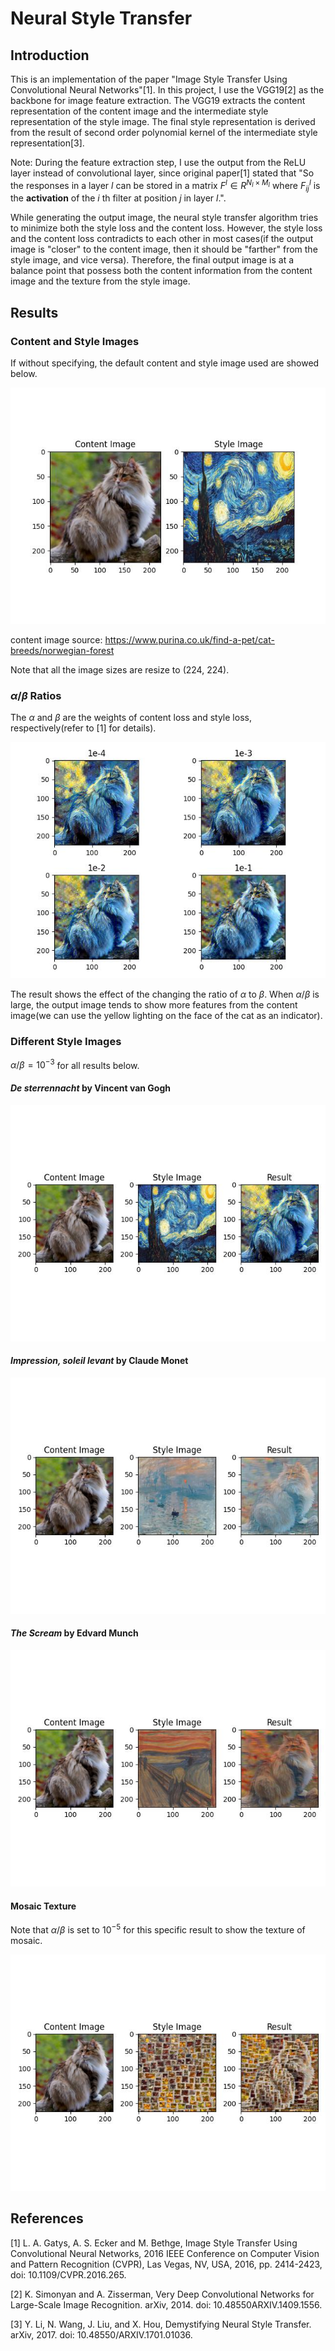 # Neural Style Transfer

## Introduction
This is an implementation of the paper "Image Style Transfer Using Convolutional Neural Networks"[1]. In this project, I use the VGG19[2] as the backbone for image feature extraction. The VGG19 extracts the content representation of the content image and the intermediate style representation of the style image. The final style representation is derived from the result of second order polynomial kernel of the intermediate style representation[3].

Note: During the feature extraction step, I use the output from the ReLU layer instead of convolutional layer, since original paper[1] stated that "So the responses in a layer $l$ can be stored in a matrix $F^l ∈ R^{N_{l}×M_{l}}$ where $F^{l}_{ij}$ is the **activation** of the $i$ th filter at position $j$ in layer $l$.". 

While generating the output image, the neural style transfer algorithm tries to minimize both the style loss and the content loss. However, the style loss and the content loss contradicts to each other in most cases(if the output image is "closer" to the content image, then it should be "farther" from the style image, and vice versa). Therefore, the final output image is at a balance point that possess both the content information from the content image and the texture from the style image.

## Results

### Content and Style Images

If without specifying, the default content and style image used are showed below.
<p align="center">
  <img src="./images/readme_result/content_style.jpg" />
</p>

content image source: https://www.purina.co.uk/find-a-pet/cat-breeds/norwegian-forest

Note that all the image sizes are resize to (224, 224). 

### $\alpha/\beta$ Ratios

The $\alpha$ and $\beta$ are the weights of content loss and style loss, respectively(refer to [1] for details).


<p align="center">
  <img src="./images/readme_result/alpha_beta/ratios.jpg" />
</p>

The result shows the effect of the changing the ratio of $\alpha$ to $\beta$. When $\alpha / \beta$ is large, the output image tends to show more features from the content image(we can use the yellow lighting on the face of the cat as an indicator).

### Different Style Images

$\alpha/\beta=10^{-3}$ for all results below.

#### *De sterrennacht* by Vincent van Gogh

<p align="center">
  <img src="./images/readme_result/styles/the_starry_night.jpg" />
</p>

#### *Impression, soleil levant* by Claude Monet

<p align="center">
  <img src="./images/readme_result/styles/impression_sunrise.jpg" />
</p>

#### *The Scream* by Edvard Munch

<p align="center">
  <img src="./images/readme_result/styles/scream.jpg" />
</p>

#### Mosaic Texture
Note that $\alpha/\beta$ is set to $10^{-5}$ for this specific result to show the texture of mosaic.

<p align="center">
  <img src="./images/readme_result/styles/mosaic.jpg" />
</p>


## References
[1] L. A. Gatys, A. S. Ecker and M. Bethge, Image Style Transfer Using Convolutional Neural Networks, 2016 IEEE Conference on Computer Vision and Pattern Recognition (CVPR), Las Vegas, NV, USA, 2016, pp. 2414-2423, doi: 10.1109/CVPR.2016.265.

[2] K. Simonyan and A. Zisserman, Very Deep Convolutional Networks for Large-Scale Image Recognition. arXiv, 2014. doi: 10.48550ARXIV.1409.1556.

[3] Y. Li, N. Wang, J. Liu, and X. Hou, Demystifying Neural Style Transfer. arXiv, 2017. doi: 10.48550/ARXIV.1701.01036.